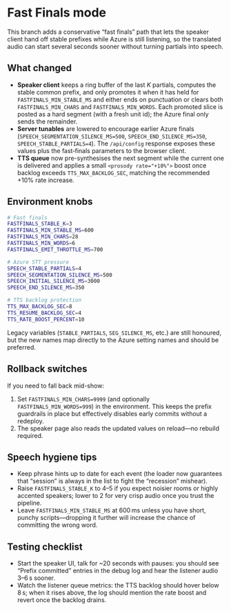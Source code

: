 # Fast Finals mode

This branch adds a conservative “fast finals” path that lets the speaker client hand off stable prefixes while Azure is still listening, so the translated audio can start several seconds sooner without turning partials into speech.

## What changed

- **Speaker client** keeps a ring buffer of the last _K_ partials, computes the stable common prefix, and only promotes it when it has held for `FASTFINALS_MIN_STABLE_MS` and either ends on punctuation or clears both `FASTFINALS_MIN_CHARS` and `FASTFINALS_MIN_WORDS`. Each promoted slice is posted as a hard segment (with a fresh unit id); the Azure final only sends the remainder.
- **Server tunables** are lowered to encourage earlier Azure finals (`SPEECH_SEGMENTATION_SILENCE_MS=500`, `SPEECH_END_SILENCE_MS=350`, `SPEECH_STABLE_PARTIALS=4`). The `/api/config` response exposes these values plus the fast‑finals parameters to the browser client.
- **TTS queue** now pre-synthesises the next segment while the current one is delivered and applies a small `<prosody rate="+10%">` boost once backlog exceeds `TTS_MAX_BACKLOG_SEC`, matching the recommended +10% rate increase.

## Environment knobs

```bash
# Fast finals
FASTFINALS_STABLE_K=3
FASTFINALS_MIN_STABLE_MS=600
FASTFINALS_MIN_CHARS=28
FASTFINALS_MIN_WORDS=6
FASTFINALS_EMIT_THROTTLE_MS=700

# Azure STT pressure
SPEECH_STABLE_PARTIALS=4
SPEECH_SEGMENTATION_SILENCE_MS=500
SPEECH_INITIAL_SILENCE_MS=3000
SPEECH_END_SILENCE_MS=350

# TTS backlog protection
TTS_MAX_BACKLOG_SEC=8
TTS_RESUME_BACKLOG_SEC=4
TTS_RATE_BOOST_PERCENT=10
```

Legacy variables (`STABLE_PARTIALS`, `SEG_SILENCE_MS`, etc.) are still honoured, but the new names map directly to the Azure setting names and should be preferred.

## Rollback switches

If you need to fall back mid-show:

1. Set `FASTFINALS_MIN_CHARS=9999` (and optionally `FASTFINALS_MIN_WORDS=999`) in the environment. This keeps the prefix guardrails in place but effectively disables early commits without a redeploy.
2. The speaker page also reads the updated values on reload—no rebuild required.

## Speech hygiene tips

- Keep phrase hints up to date for each event (the loader now guarantees that “session” is always in the list to fight the “recession” mishear).
- Raise `FASTFINALS_STABLE_K` to 4–5 if you expect noisier rooms or highly accented speakers; lower to 2 for very crisp audio once you trust the pipeline.
- Leave `FASTFINALS_MIN_STABLE_MS` at 600 ms unless you have short, punchy scripts—dropping it further will increase the chance of committing the wrong word.

## Testing checklist

- Start the speaker UI, talk for ~20 seconds with pauses: you should see “Prefix committed” entries in the debug log and hear the listener audio 3–6 s sooner.
- Watch the listener queue metrics: the TTS backlog should hover below 8 s; when it rises above, the log should mention the rate boost and revert once the backlog drains.

